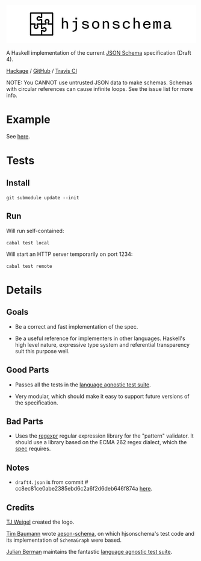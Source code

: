 ![hjsonschema logo](./logo.jpg)

A Haskell implementation of the current [JSON Schema](http://json-schema.org/) specification (Draft 4).

[Hackage](https://hackage.haskell.org/package/hjsonschema) / [GitHub](https://github.com/seagreen/hjsonschema) / [Travis CI](https://travis-ci.org/seagreen/hjsonschema)

NOTE: You CANNOT use untrusted JSON data to make schemas. Schemas with circular references can cause infinite loops. See the issue list for more info.

# Example

See [here](https://github.com/seagreen/hjsonschema/blob/master/examples/Standard.hs).

# Tests

## Install

`git submodule update --init`

## Run

Will run self-contained:

`cabal test local`

Will start an HTTP server temporarily on port 1234:

`cabal test remote`

# Details

## Goals

+ Be a correct and fast implementation of the spec.

+ Be a useful reference for implementers in other languages. Haskell's high level nature, expressive type system and referential transparency suit this purpose well.

## Good Parts

+ Passes all the tests in the [language agnostic test suite](https://github.com/json-schema/JSON-Schema-Test-Suite).

+ Very modular, which should make it easy to support future versions of the specification.

## Bad Parts

+ Uses the [regexpr](https://hackage.haskell.org/package/regexpr-0.5.4) regular expression library for the "pattern" validator. It should use a library based on the ECMA 262 regex dialect, which the [spec](http://json-schema.org/latest/json-schema-validation.html#anchor33) requires.

## Notes

+ `draft4.json` is from commit # cc8ec81ce0abe2385ebd6c2a6f2d6deb646f874a [here](https://github.com/json-schema/json-schema).

## Credits

[TJ Weigel](http://tjweigel.com/) created the logo.

[Tim Baumann](https://github.com/timjb) wrote [aeson-schema](https://hackage.haskell.org/package/aeson-schema), on which hjsonschema's test code and its implementation of `SchemaGraph` were based.

[Julian Berman](https://github.com/Julian) maintains the fantastic [language agnostic test suite](https://github.com/json-schema/JSON-Schema-Test-Suite).
